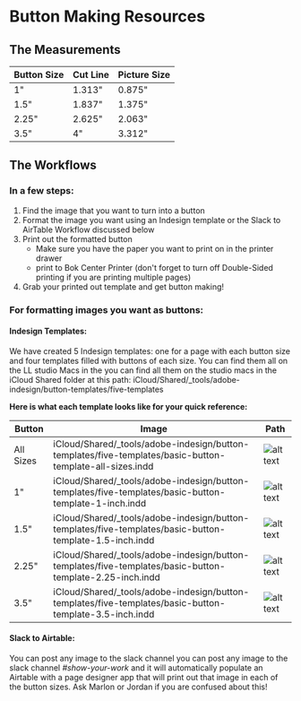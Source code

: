 # Button Making Resources



## The Measurements

|Button Size| Cut Line | Picture Size | 
|----| -------- | -------- | 
|1" |     1.313" | 0.875"   |
|1.5"|     1.837" | 1.375"   |
|2.25"| 2.625" | 2.063"   |
|3.5" | 4" | 3.312"   |




## The Workflows

### In a few steps:
1) Find the image that you want to turn into a button 
2) Format the image you want using an Indesign template or the Slack to AirTable Workflow discussed below
3) Print out the formatted button
    - Make sure you have the paper you want to print on in the printer drawer
    - print to Bok Center Printer (don't forget to turn off Double-Sided printing if you are printing multiple pages)
4) Grab your printed out template and get button making!

### For formatting images you want as buttons:
#### Indesign Templates:
We have created 5 Indesign templates: one for a page with each button size and four templates filled with buttons of each size. 
You can find them all on the LL studio Macs in the you can find all them on the studio macs in the iCloud Shared folder at this path: iCloud/Shared/_tools/adobe-indesign/button-templates/five-templates
    
**Here is what each template looks like for your quick reference:**


| Button  |Image|Path |
| -------- | -------- | -------- |
|All Sizes|iCloud/Shared/_tools/adobe-indesign/button-templates/five-templates/basic-button-template-all-sizes.indd|![alt text](https://files.slack.com/files-pri/T0HTW3H0V-F03FWV06BT7/basic-button-template-all-sizes.jpg?pub_secret=8340a23e5b)|
|1"    | iCloud/Shared/_tools/adobe-indesign/button-templates/five-templates/basic-button-template-1-inch.indd     | ![alt text](https://files.slack.com/files-pri/T0HTW3H0V-F03FZ9Q18F5/basic-button-template-1-inch.jpg?pub_secret=fdeb334f67)     |
|1.5"|iCloud/Shared/_tools/adobe-indesign/button-templates/five-templates/basic-button-template-1.5-inch.indd|![alt text](https://files.slack.com/files-pri/T0HTW3H0V-F03FWCY9T0V/basic-button-template-1.5-inch.jpg?pub_secret=f034d88e42)|
|2.25"|iCloud/Shared/_tools/adobe-indesign/button-templates/five-templates/basic-button-template-2.25-inch.indd|![alt text](https://files.slack.com/files-pri/T0HTW3H0V-F03FSM1MVGE/basic-button-template-2.25-inch.jpg?pub_secret=2d5fd34922)|
|3.5"|iCloud/Shared/_tools/adobe-indesign/button-templates/five-templates/basic-button-template-3.5-inch.indd|![alt text](https://files.slack.com/files-pri/T0HTW3H0V-F03FWD08EDT/basic-button-template-3.5-inch.jpg?pub_secret=7b3d03f0c8)|



#### Slack to Airtable:
You can  post any image to the slack channel you can post any image to the slack channel *#show-your-work* and it will automatically populate an Airtable with a page designer app that will print out that image in each of the button sizes.
Ask Marlon or Jordan if you are confused about this!





